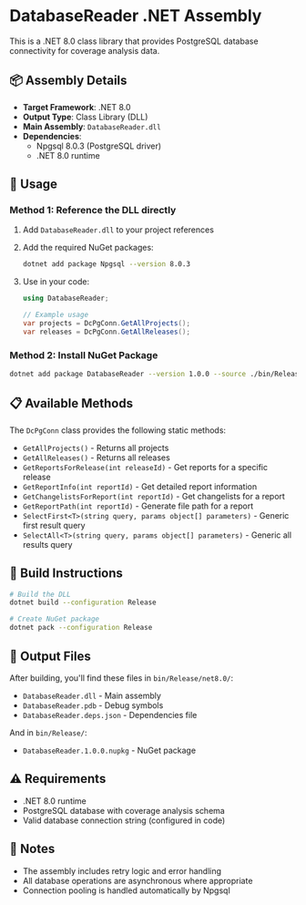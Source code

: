 # DatabaseReader .NET Assembly

This is a .NET 8.0 class library that provides PostgreSQL database connectivity for coverage analysis data.

## 📦 Assembly Details

- **Target Framework**: .NET 8.0
- **Output Type**: Class Library (DLL)
- **Main Assembly**: `DatabaseReader.dll`
- **Dependencies**:
  - Npgsql 8.0.3 (PostgreSQL driver)
  - .NET 8.0 runtime

## 🚀 Usage

### Method 1: Reference the DLL directly

1. Add `DatabaseReader.dll` to your project references
2. Add the required NuGet packages:
   ```bash
   dotnet add package Npgsql --version 8.0.3
   ```

3. Use in your code:
   ```csharp
   using DatabaseReader;

   // Example usage
   var projects = DcPgConn.GetAllProjects();
   var releases = DcPgConn.GetAllReleases();
   ```

### Method 2: Install NuGet Package

```bash
dotnet add package DatabaseReader --version 1.0.0 --source ./bin/Release
```

## 📋 Available Methods

The `DcPgConn` class provides the following static methods:

- `GetAllProjects()` - Returns all projects
- `GetAllReleases()` - Returns all releases
- `GetReportsForRelease(int releaseId)` - Get reports for a specific release
- `GetReportInfo(int reportId)` - Get detailed report information
- `GetChangelistsForReport(int reportId)` - Get changelists for a report
- `GetReportPath(int reportId)` - Generate file path for a report
- `SelectFirst<T>(string query, params object[] parameters)` - Generic first result query
- `SelectAll<T>(string query, params object[] parameters)` - Generic all results query

## 🔧 Build Instructions

```bash
# Build the DLL
dotnet build --configuration Release

# Create NuGet package
dotnet pack --configuration Release
```

## 📁 Output Files

After building, you'll find these files in `bin/Release/net8.0/`:
- `DatabaseReader.dll` - Main assembly
- `DatabaseReader.pdb` - Debug symbols
- `DatabaseReader.deps.json` - Dependencies file

And in `bin/Release/`:
- `DatabaseReader.1.0.0.nupkg` - NuGet package

## ⚠️ Requirements

- .NET 8.0 runtime
- PostgreSQL database with coverage analysis schema
- Valid database connection string (configured in code)

## 📝 Notes

- The assembly includes retry logic and error handling
- All database operations are asynchronous where appropriate
- Connection pooling is handled automatically by Npgsql